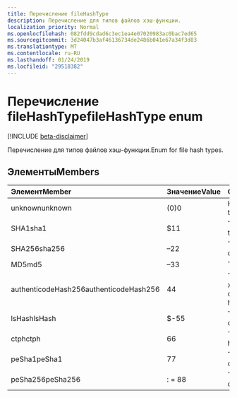 ```yaml
---
title: Перечисление fileHashType
description: Перечисление для типов файлов хэш-функции.
localization_priority: Normal
ms.openlocfilehash: 082fdd9cdad6c3ec1ea4e07020983ac0bac7ed65
ms.sourcegitcommit: 3d24047b3af46136734de2486b041e67a34f3d83
ms.translationtype: MT
ms.contentlocale: ru-RU
ms.lasthandoff: 01/24/2019
ms.locfileid: "29518382"
---
```

# <a name="filehashtype-enum"></a><span data-ttu-id="d929f-103">Перечисление fileHashType</span><span class="sxs-lookup"><span data-stu-id="d929f-103">fileHashType enum</span></span>

[!INCLUDE [beta-disclaimer](../../includes/beta-disclaimer.md)]

<span data-ttu-id="d929f-104">Перечисление для типов файлов хэш-функции.</span><span class="sxs-lookup"><span data-stu-id="d929f-104">Enum for file hash types.</span></span>

## <a name="members"></a><span data-ttu-id="d929f-105">Элементы</span><span class="sxs-lookup"><span data-stu-id="d929f-105">Members</span></span>

|<span data-ttu-id="d929f-106">Элемент</span><span class="sxs-lookup"><span data-stu-id="d929f-106">Member</span></span>|<span data-ttu-id="d929f-107">Значение</span><span class="sxs-lookup"><span data-stu-id="d929f-107">Value</span></span>|<span data-ttu-id="d929f-108">Описание</span><span class="sxs-lookup"><span data-stu-id="d929f-108">Description</span></span>|
|:---|:---|:---|
|<span data-ttu-id="d929f-109">unknown</span><span class="sxs-lookup"><span data-stu-id="d929f-109">unknown</span></span>|<span data-ttu-id="d929f-110">(0)</span><span class="sxs-lookup"><span data-stu-id="d929f-110">0</span></span>|<span data-ttu-id="d929f-111">Неизвестный тип.</span><span class="sxs-lookup"><span data-stu-id="d929f-111">Unknown type.</span></span>|
|<span data-ttu-id="d929f-112">SHA1</span><span class="sxs-lookup"><span data-stu-id="d929f-112">sha1</span></span>|<span data-ttu-id="d929f-113">$1</span><span class="sxs-lookup"><span data-stu-id="d929f-113">1</span></span>|<span data-ttu-id="d929f-114">Тип хэш SHA1.</span><span class="sxs-lookup"><span data-stu-id="d929f-114">SHA1 hash type.</span></span>|
|<span data-ttu-id="d929f-115">SHA256</span><span class="sxs-lookup"><span data-stu-id="d929f-115">sha256</span></span>|<span data-ttu-id="d929f-116">–2</span><span class="sxs-lookup"><span data-stu-id="d929f-116">2</span></span>| <span data-ttu-id="d929f-117">Тип SHA256 хэш-функции.</span><span class="sxs-lookup"><span data-stu-id="d929f-117">SHA256 hash type.</span></span>|
|<span data-ttu-id="d929f-118">MD5</span><span class="sxs-lookup"><span data-stu-id="d929f-118">md5</span></span>|<span data-ttu-id="d929f-119">–3</span><span class="sxs-lookup"><span data-stu-id="d929f-119">3</span></span>| <span data-ttu-id="d929f-120">Тип хэш MD5.</span><span class="sxs-lookup"><span data-stu-id="d929f-120">MD5 hash type.</span></span>|
|<span data-ttu-id="d929f-121">authenticodeHash256</span><span class="sxs-lookup"><span data-stu-id="d929f-121">authenticodeHash256</span></span>|<span data-ttu-id="d929f-122">4</span><span class="sxs-lookup"><span data-stu-id="d929f-122">4</span></span>| <span data-ttu-id="d929f-123">Тип AuthenticodeHash256 хэш-функции.</span><span class="sxs-lookup"><span data-stu-id="d929f-123">AuthenticodeHash256 hash type.</span></span>|
|<span data-ttu-id="d929f-124">lsHash</span><span class="sxs-lookup"><span data-stu-id="d929f-124">lsHash</span></span>|<span data-ttu-id="d929f-125">$-5</span><span class="sxs-lookup"><span data-stu-id="d929f-125">5</span></span>| <span data-ttu-id="d929f-126">Тип LsHash хэш-функции.</span><span class="sxs-lookup"><span data-stu-id="d929f-126">LsHash hash type.</span></span>|
|<span data-ttu-id="d929f-127">ctph</span><span class="sxs-lookup"><span data-stu-id="d929f-127">ctph</span></span>|<span data-ttu-id="d929f-128">6</span><span class="sxs-lookup"><span data-stu-id="d929f-128">6</span></span>| <span data-ttu-id="d929f-129">Тип CTPH хэш-функции.</span><span class="sxs-lookup"><span data-stu-id="d929f-129">CTPH hash type.</span></span>|
|<span data-ttu-id="d929f-130">peSha1</span><span class="sxs-lookup"><span data-stu-id="d929f-130">peSha1</span></span>|<span data-ttu-id="d929f-131">7</span><span class="sxs-lookup"><span data-stu-id="d929f-131">7</span></span>| <span data-ttu-id="d929f-132">Тип PESHA1 хэш-функции.</span><span class="sxs-lookup"><span data-stu-id="d929f-132">PESHA1 hash type.</span></span>|
|<span data-ttu-id="d929f-133">peSha256</span><span class="sxs-lookup"><span data-stu-id="d929f-133">peSha256</span></span>|<span data-ttu-id="d929f-134">: = 8</span><span class="sxs-lookup"><span data-stu-id="d929f-134">8</span></span>| <span data-ttu-id="d929f-135">Тип PESHA256 хэш-функции.</span><span class="sxs-lookup"><span data-stu-id="d929f-135">PESHA256 hash type.</span></span>|
<!--
{
  "type": "#page.annotation",
  "suppressions": [
    "Error: /api-reference/beta/resources/filehashtypeenumtype.md:\r\n      Exception processing links.\r\n    System.ArgumentException: Link Definition was null. Link text: !INCLUDE [beta-disclaimer](../../includes/beta-disclaimer.md)\r\n      at ApiDoctor.Validation.DocFile.get_LinkDestinations()\r\n      at ApiDoctor.Validation.DocSet.ValidateLinks(Boolean includeWarnings, String[] relativePathForFiles, IssueLogger issues, Boolean requireFilenameCaseMatch, Boolean printOrphanedFiles)"
  ]
}
-->

